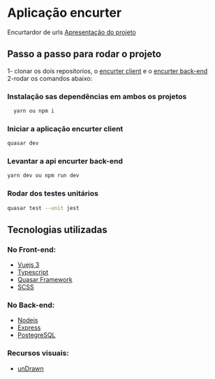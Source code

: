 # Aplicação encurter

Encurtardor de urls
[Apresentação do projeto](https://share.vidyard.com/watch/X3uysBbJzDgorneLqFu4qz?)

## Passo a passo para rodar o projeto

1- clonar os dois repositorios, o
[encurter client](https://github.com/luccasalves/encurter-client) e o
[encurter back-end](https://github.com/luccasalves/encurter-backend)
<br/>
2-rodar os comandos abaixo:

### Instalação sas dependências em ambos os projetos

```bash
  yarn ou npm i
```

### Iniciar a aplicação **encurter client**

```bash
quasar dev
```

### Levantar a api **encurter back-end**

```bash
yarn dev ou npm run dev
```
### Rodar dos testes unitários

```bash
quasar test --unit jest
```

## Tecnologias utilizadas
### No Front-end:

- [Vuejs 3](https://v3.vuejs.org/)
- [Typescript](https://www.typescriptlang.org/)
- [Quasar Framework](https://quasar.dev)
- [SCSS](https://sass-lang.com/)

### No Back-end:

- [Nodejs](https://nodejs.org/)
- [Express](https://expressjs.com/pt-br/)
- [PostegreSQL](https://www.postgresql.org/)

### Recursos visuais:

- [unDrawn](https://undraw.co/illustrations)
